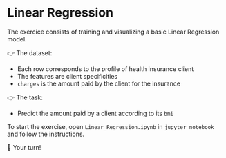 # Linear Regression

The exercice consists of training and visualizing a basic Linear Regression model.

👉 The dataset:
- Each row corresponds to the profile of health insurance client
- The features are client specificities
- `charges` is the amount paid by the client for the insurance
    
👉 The task:
- Predict the amount paid by a client according to its `bmi`

To start the exercise, open `Linear_Regression.ipynb` in `jupyter notebook` and follow the instructions.

🚀 Your turn!
